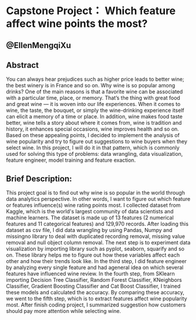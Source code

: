 Capstone Project： Which feature affect wine points the most?
===

@EllenMengqiXu
---

Abstract
---
You can always hear prejudices such as higher price leads to better wine; the best winery is in France and so on. Why wine is so popular among drinks? One of the main reasons is that a favorite wine can be associated with a particular time, place, or memory. That’s the thing with great food and great wine — it is woven into our life experiences. When it comes to wine, the taste, the bouquet, or simply the wine-drinking experience itself can elicit a memory of a time or place. 
In addition, wine makes food taste better, wine tells a story about where it comes from, wine is tradition and history, it enhances special occasions, wine improves health and so on. Based on these appealing points, I decided to implement the analysis of wine popularity and try to figure out suggestions to wine buyers when they select wine. In this project, I will do it in that pattern, which is commonly used for solving this type of problems: data wrangling, data visualization, feature engineer, model training and feature exaction.

Brief Description:
---

This project goal is to find out why wine is so popular in the world through data analytics perspective. In other words, I want to figure out which feature or features influence(s) wine rating points most. I collected dataset from Kaggle, which is the world's largest community of data scientists and machine learners. The dataset is made up of 13 features (2 numerical features and 11 categorical features) and 129,970 records. After loading this dataset as csv file, I did data wrangling by using Pandas, Numpy and missingno library to deal with duplicated recording removal, missing value removal and null object column removal. 
The next step is to experiment data visualization by importing library such as pyplot, seaborn, squarify and so on. These library helps me to figure out how these variables affect each other and how their trends look like. In the third step, I did feature engineer by analyzing every single feature and had ageneral idea on which several features have influenced wine review. In the fourth step, from SKlearn importing Decision Tree Classifier, Random Forest Classifier, KNeighbors Classifier, Gradient Boosting Classifier and Cat Boost Classifier, I trained these models and calculated the accuracy. By comparing these accuracy, we went to the fifth step, which is to extract features affect wine popularity most. After finish coding project, I summarized suggestion how customers should pay more attention while selecting wine.
